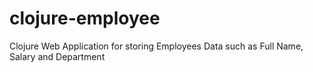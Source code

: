 # clojure-employee

Clojure Web Application for storing Employees Data such as Full Name, Salary and Department
